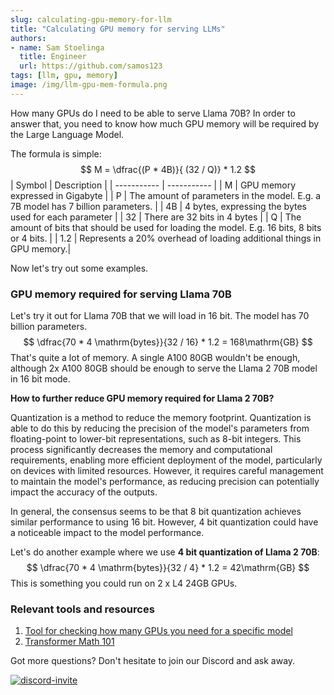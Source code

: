 ```yaml
---
slug: calculating-gpu-memory-for-llm
title: "Calculating GPU memory for serving LLMs"
authors:
- name: Sam Stoelinga
  title: Engineer
  url: https://github.com/samos123
tags: [llm, gpu, memory]
image: /img/llm-gpu-mem-formula.png
---
```


How many GPUs do I need to be able to serve Llama 70B? In order
to answer that, you need to know how much GPU memory will be required by
the Large Language Model.

The formula is simple:
$$
M = \dfrac{(P * 4B)}{ (32  / Q)} * 1.2
$$
| Symbol      | Description |
| ----------- | ----------- |
| M      | GPU memory expressed in Gigabyte       |
| P      | The amount of parameters in the model. E.g. a 7B model has 7 billion parameters.       |
| 4B   | 4 bytes, expressing the bytes used for each parameter        |
| 32   | There are 32 bits in 4 bytes        |
| Q   | The amount of bits that should be used for loading the model. E.g. 16 bits, 8 bits or 4 bits.       |
| 1.2   | Represents a 20% overhead of loading additional things in GPU memory.|

Now let's try out some examples.

### GPU memory required for serving Llama 70B
Let's try it out for Llama 70B that we will load in 16 bit.
The model has 70 billion parameters.
$$
\dfrac{70  * 4 \mathrm{bytes}}{32 / 16} * 1.2 = 168\mathrm{GB}
$$
That's quite a lot of memory. A single A100 80GB wouldn't be enough, although
2x A100 80GB should be enough to serve the Llama 2 70B model in 16 bit mode.

**How to further reduce GPU memory required for Llama 2 70B?**

Quantization is a method to reduce the memory footprint. Quantization is able to do this by reducing the precision of the model's parameters from floating-point to lower-bit representations, such as 8-bit integers. This process significantly decreases the memory and computational requirements, enabling more efficient deployment of the model, particularly on devices with limited resources. However, it requires careful management to maintain the model's performance, as reducing precision can potentially impact the accuracy of the outputs.

In general, the consensus seems to be that 8 bit quantization achieves similar performance to using 16 bit. However, 4 bit quantization could have a noticeable impact to the model performance.

Let's do another example where we use **4 bit quantization of Llama 2 70B**:
$$
\dfrac{70  * 4 \mathrm{bytes}}{32 / 4} * 1.2 = 42\mathrm{GB}
$$
This is something you could run on 2 x L4 24GB GPUs.

### Relevant tools and resources
1. [Tool for checking how many GPUs you need for a specific model](https://huggingface.co/spaces/Vokturz/can-it-run-llm)
2. [Transformer Math 101](https://blog.eleuther.ai/transformer-math/)

Got more questions? Don't hesitate to join our Discord and ask away.

<a href="https://discord.gg/JeXhcmjZVm">
<img alt="discord-invite" src="https://dcbadge.vercel.app/api/server/JeXhcmjZVm?style=flat" />
</a>
